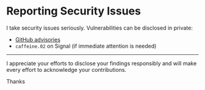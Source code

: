 # **Reporting Security Issues**

I take security issues seriously.
Vulnerabilities can be disclosed in private:

- [GitHub advisories](https://github.com/caffeine-addictt/portfolio/security)
- `caffeine.02` on Signal (if immediate attention is needed)

---

I appreciate your efforts to disclose your findings responsibly
and will make every effort to acknowledge your contributions.

Thanks
